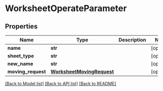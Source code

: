 # WorksheetOperateParameter

## Properties
Name | Type | Description | Notes
------------ | ------------- | ------------- | -------------
**name** | **str** |  | [optional] 
**sheet_type** | **str** |  | [optional] 
**new_name** | **str** |  | [optional] 
**moving_request** | [**WorksheetMovingRequest**](WorksheetMovingRequest.md) |  | [optional] 

[[Back to Model list]](../README.md#documentation-for-models) [[Back to API list]](../README.md#documentation-for-api-endpoints) [[Back to README]](../README.md)


